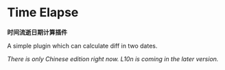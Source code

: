 # Time Elapse

**时间流逝日期计算插件**

A simple plugin which can calculate diff in two dates.

*There is only Chinese edition right now. L10n is coming in the later version.*